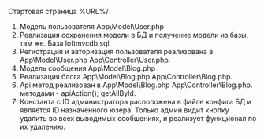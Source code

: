 Стартовая страница %URL%/
1. Модель пользователя  App\Model\User.php
2. Реализация сохранения модели в БД и получение модели из базы, там же.
База loftmvcdb.sql
3. Регистрация и авторизация пользователя реализована в 
App\Model\User.php App\Controller\User.php.
4. Модель сообщения App\Model\Blog.php
5. Реализация блога App\Model\Blog.php App\Controller\Blog.php.
6. Api метод реализован в App\Model\Blog.php App\Controller\Blog.php.
методами - apiAction(); getAllById.
7. Константа с ID администратора расположена в файле конфига БД и является ID
назначенного юзера. Только админ видит кнопку удалить во всех выводимых сообщениях,
и реализует функционал по их удалению.

